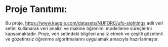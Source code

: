 <h1 align="left">Proje Tanıtımı:</h1>

Bu proje, https://www.kaggle.com/datasets/NUFORC/ufo-sightings adlı veri setini kullanarak veri analizi ve makine öğrenimi modelleme süreçlerini kapsamaktadır. Proje, veri setindeki bilgileri analiz etmek ve çeşitli gözetimli ve gözetimsiz öğrenme algoritmalarını uygulamak amacıyla hazırlanmıştır.
